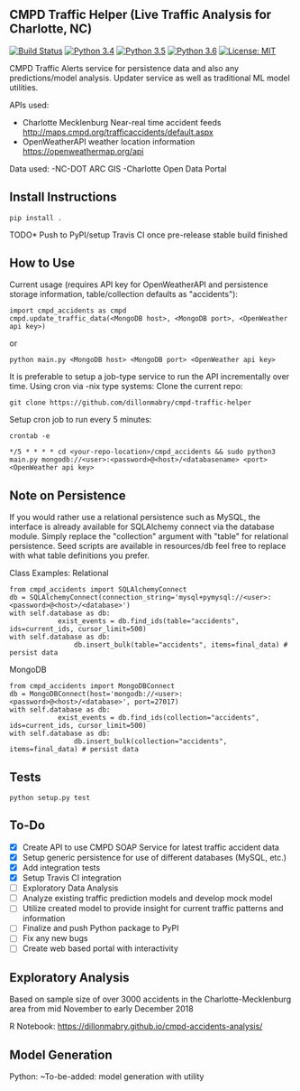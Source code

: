 ## CMPD Traffic Helper (Live Traffic Analysis for Charlotte, NC)
[![Build Status](https://travis-ci.org/dillonmabry/cmpd-traffic-helper.svg?branch=master)](https://travis-ci.org/dillonmabry/cmpd-traffic-helper)
[![Python 3.4](https://img.shields.io/badge/python-3.4-blue.svg)](https://www.python.org/downloads/release/python-340/)
[![Python 3.5](https://img.shields.io/badge/python-3.5-blue.svg)](https://www.python.org/downloads/release/python-350/)
[![Python 3.6](https://img.shields.io/badge/python-3.6-blue.svg)](https://www.python.org/downloads/release/python-360/)
[![License: MIT](https://img.shields.io/badge/License-MIT-yellow.svg)](https://opensource.org/licenses/MIT)

CMPD Traffic Alerts service for persistence data and also any predictions/model analysis. Updater service as well as traditional ML model utilities.

APIs used:
- Charlotte Mecklenburg Near-real time accident feeds http://maps.cmpd.org/trafficaccidents/default.aspx
- OpenWeatherAPI weather location information https://openweathermap.org/api

Data used:
-NC-DOT ARC GIS
-Charlotte Open Data Portal

## Install Instructions
```
pip install .
```
TODO* Push to PyPI/setup Travis CI once pre-release stable build finished

## How to Use
Current usage (requires API key for OpenWeatherAPI and persistence storage information, table/collection defaults as "accidents"):
```
import cmpd_accidents as cmpd
cmpd.update_traffic_data(<MongoDB host>, <MongoDB port>, <OpenWeather api key>) 
```
or
```
python main.py <MongoDB host> <MongoDB port> <OpenWeather api key>
```
It is preferable to setup a job-type service to run the API incrementally over time.
Using cron via -nix type systems:
Clone the current repo:
```
git clone https://github.com/dillonmabry/cmpd-traffic-helper
```
Setup cron job to run every 5 minutes:
```
crontab -e
```
```
*/5 * * * * cd <your-repo-location>/cmpd_accidents && sudo python3 main.py mongodb://<user>:<password>@<host>/<databasename> <port> <OpenWeather api key>
```
## Note on Persistence
If you would rather use a relational persistence such as MySQL, the interface is already available for SQLAlchemy connect via the database module. Simply replace the "collection" argument with "table" for relational persistence. Seed scripts are available in resources/db feel free to replace with what table definitions you prefer.

Class Examples:
Relational
```
from cmpd_accidents import SQLAlchemyConnect
db = SQLAlchemyConnect(connection_string='mysql+pymysql://<user>:<password>@<host>/<database>')
with self.database as db:
            exist_events = db.find_ids(table="accidents", ids=current_ids, cursor_limit=500)
with self.database as db:
                db.insert_bulk(table="accidents", items=final_data) # persist data
```
MongoDB
```
from cmpd_accidents import MongoDBConnect
db = MongoDBConnect(host='mongodb://<user>:<password>@<host>/<database>', port=27017)
with self.database as db:
            exist_events = db.find_ids(collection="accidents", ids=current_ids, cursor_limit=500)
with self.database as db:
                db.insert_bulk(collection="accidents", items=final_data) # persist data
```

## Tests
```
python setup.py test
```
## To-Do
- [X] Create API to use CMPD SOAP Service for latest traffic accident data
- [X] Setup generic persistence for use of different databases (MySQL, etc.)
- [X] Add integration tests
- [X] Setup Travis CI integration
- [ ] Exploratory Data Analysis
- [ ] Analyze existing traffic prediction models and develop mock model
- [ ] Utilize created model to provide insight for current traffic patterns and information
- [ ] Finalize and push Python package to PyPI
- [ ] Fix any new bugs
- [ ] Create web based portal with interactivity

## Exploratory Analysis

Based on sample size of over 3000 accidents in the Charlotte-Mecklenburg area from mid November to early December 2018

R Notebook: https://dillonmabry.github.io/cmpd-accidents-analysis/

## Model Generation
Python: ~To-be-added: model generation with utility
